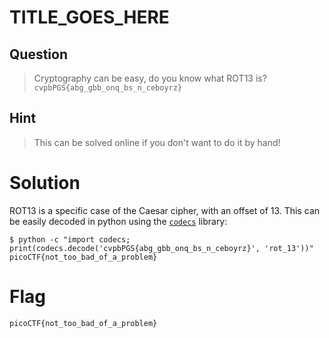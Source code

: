 # TITLE_GOES_HERE
## Question
>Cryptography can be easy, do you know what ROT13 is? `cvpbPGS{abg_gbb_onq_bs_n_ceboyrz}`

## Hint
>This can be solved online if you don't want to do it by hand!

# Solution
ROT13 is a specific case of the Caesar cipher, with an offset of 13. This can be easily decoded in python using the [`codecs`](https://docs.python.org/3/library/codecs.html#codecs.Codec.decode) library:
~~~~
$ python -c "import codecs; print(codecs.decode('cvpbPGS{abg_gbb_onq_bs_n_ceboyrz}', 'rot_13'))"
picoCTF{not_too_bad_of_a_problem}
~~~~

# Flag
`picoCTF{not_too_bad_of_a_problem}`
